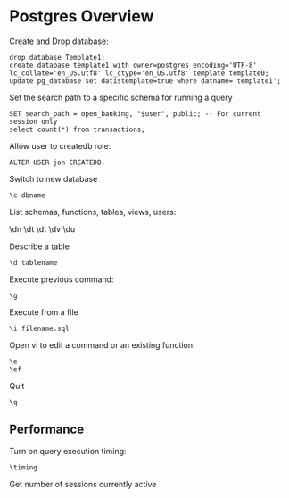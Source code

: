 # Postgres Overview

Create and Drop database:

    drop database Template1;
    create database template1 with owner=postgres encoding='UTF-8' lc_collate='en_US.utf8' lc_ctype='en_US.utf8' template template0;
    update pg_database set datistemplate=true where datname='template1';

Set the search path to a specific schema for running a query

    SET search_path = open_banking, "$user", public; -- For current session only
    select count(*) from transactions;

Allow user to createdb role:

    ALTER USER jon CREATEDB;

Switch to new database

    \c dbname
    
List schemas, functions, tables, views, users:

  \dn
  \dt
  \dt
  \dv
  \du
  
Describe a table

    \d tablename

Execute previous command:

    \g
    
Execute from a file

    \i filename.sql

Open vi to edit a command or an existing function:

    \e
    \ef
    
Quit

    \q

## Performance

Turn on query execution timing:

    \timing
    
Get number of sessions currently active

    
